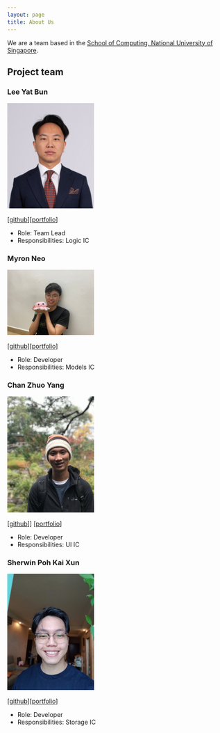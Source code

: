```yaml
---
layout: page
title: About Us
---
```


We are a team based in the [School of Computing, National University of Singapore](http://www.comp.nus.edu.sg).

## Project team

### Lee Yat Bun

<img src="images/yatbun.png" width="200px">

[[github](http://github.com/yatbun)][[portfolio](team/yatbun.md)]

* Role: Team Lead
* Responsibilities: Logic IC

### Myron Neo

<img src="images/meerian.png" width="200px">

[[github](http://github.com/meerian)][[portfolio](team/meerian.md)]

* Role: Developer
* Responsibilities: Models IC

### Chan Zhuo Yang

<img src="images/zhuoyang125.png" width="200px">

[[github](http://github.com/zhuoyang125)]] [[portfolio](team/zhuoyang125.md)]

* Role: Developer
* Responsibilities: UI IC

### Sherwin Poh Kai Xun

<img src="images/sherwinprofile.jpg" width="200px">

[[github](https://github.com/sherrpass)][[portfolio](team/sherwinpoh.md)]

* Role: Developer
* Responsibilities: Storage IC
